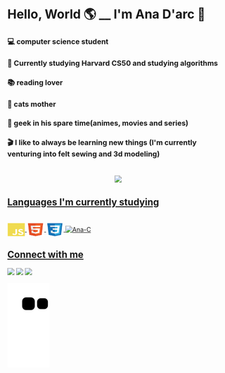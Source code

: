# Hello, World 🌎 __ I'm Ana D'arc 👋
### 💻 computer science student
### 🎯 Currently studying Harvard CS50 and studying algorithms
### 📚 reading lover
### 🐾 cats mother
### 🖖 geek in his spare time(animes, movies and series)
### 🎬 I like to always be learning new things (I'm currently venturing into felt sewing and 3d modeling)

#

<div align="center">
  <a href="https://github.com/Anad4rc">
  <img height="180em" src="https://github-readme-stats.vercel.app/api?username=Anad4rc&show_icons=true&theme=chartreuse-dark&include_all_commits=true&count_private=true"/>
</div>
  
  ## Languages I'm currently studying
<div style="display: inline_block"><br>
  <img align="center" alt="Ana-Js" height="30" width="40" src="https://raw.githubusercontent.com/devicons/devicon/master/icons/javascript/javascript-plain.svg">
  <img align="center" alt="Ana-HTML" height="30" width="40" src="https://raw.githubusercontent.com/devicons/devicon/master/icons/html5/html5-original.svg">
  <img align="center" alt="Ana-CSS" height="30" width="40" src="https://raw.githubusercontent.com/devicons/devicon/master/icons/css3/css3-original.svg">
 <img  align="center" alt="Ana-C" height="30" width="40" src="https://cdn.jsdelivr.net/gh/devicons/devicon/icons/c/c-original.svg" />
</div>

## Connect with me
<div>
  <a href="https://www.linkedin.com/in/ana-d-arc-20205221a/" target="_blank"><img src="https://img.shields.io/badge/-LinkedIn-%230077B5?style=for-the-badge&logo=linkedin&logoColor=white" target="_blank"></a> 
   <a href="https://codepen.io/Ana_D" target="_blank"><img src="https://img.shields.io/badge/Codepen-000000?style=for-the-badge&logo=codepen&logoColor=white" target="_blank"></a> 
  <a href="https://www.instagram.com/anna_d4rc/" target="_blank"><img src="https://img.shields.io/badge/-Instagram-%23E4405F?style=for-the-badge&logo=instagram&logoColor=white" target="_blank"></a> 
</div>
  
 ![Snake animation](https://github.com/Anad4rc/Anad4rc/blob/output/github-contribution-grid-snake.svg)


